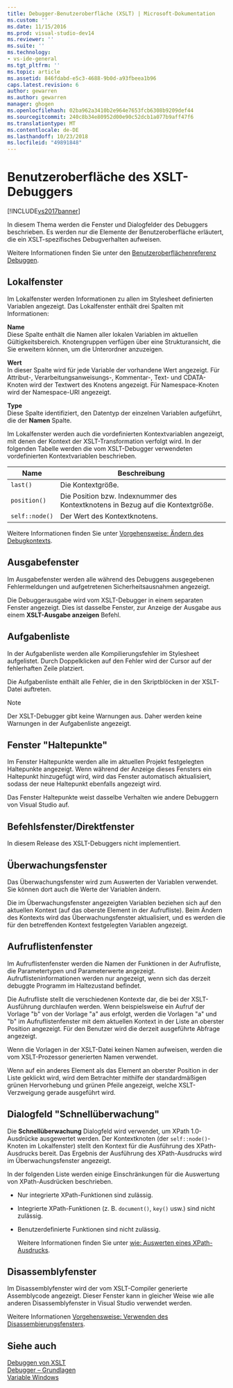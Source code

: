```yaml
---
title: Debugger-Benutzeroberfläche (XSLT) | Microsoft-Dokumentation
ms.custom: ''
ms.date: 11/15/2016
ms.prod: visual-studio-dev14
ms.reviewer: ''
ms.suite: ''
ms.technology:
- vs-ide-general
ms.tgt_pltfrm: ''
ms.topic: article
ms.assetid: 846fdabd-e5c3-4688-9b0d-a93fbeea1b96
caps.latest.revision: 6
author: gewarren
ms.author: gewarren
manager: ghogen
ms.openlocfilehash: 02ba962a3410b2e964e7653fcb6308b9209def44
ms.sourcegitcommit: 240c8b34e80952d00e90c52dcb1a077b9aff47f6
ms.translationtype: MT
ms.contentlocale: de-DE
ms.lasthandoff: 10/23/2018
ms.locfileid: "49891848"
---
```

# <a name="debugger-user-interface-xslt"></a>Benutzeroberfläche des XSLT-Debuggers
[!INCLUDE[vs2017banner](../includes/vs2017banner.md)]

In diesem Thema werden die Fenster und Dialogfelder des Debuggers beschrieben. Es werden nur die Elemente der Benutzeroberfläche erläutert, die ein XSLT-spezifisches Debugverhalten aufweisen.  
  
 Weitere Informationen finden Sie unter den [Benutzeroberflächenreferenz Debuggen](../debugger/debugging-user-interface-reference.md).  
  
## <a name="locals-window"></a>Lokalfenster  
 Im Lokalfenster werden Informationen zu allen im Stylesheet definierten Variablen angezeigt. Das Lokalfenster enthält drei Spalten mit Informationen:  
  
 **Name**  
 Diese Spalte enthält die Namen aller lokalen Variablen im aktuellen Gültigkeitsbereich. Knotengruppen verfügen über eine Strukturansicht, die Sie erweitern können, um die Unterordner anzuzeigen.  
  
 **Wert**  
 In dieser Spalte wird für jede Variable der vorhandene Wert angezeigt. Für Attribut-, Verarbeitungsanweisungs-, Kommentar-, Text- und CDATA-Knoten wird der Textwert des Knotens angezeigt. Für Namespace-Knoten wird der Namespace-URI angezeigt.  
  
 **Type**  
 Diese Spalte identifiziert, den Datentyp der einzelnen Variablen aufgeführt, die der **Namen** Spalte.  
  
 Im Lokalfenster werden auch die vordefinierten Kontextvariablen angezeigt, mit denen der Kontext der XSLT-Transformation verfolgt wird. In der folgenden Tabelle werden die vom XSLT-Debugger verwendeten vordefinierten Kontextvariablen beschrieben.  
  
|Name|Beschreibung|  
|----------|-----------------|  
|`last()`|Die Kontextgröße.|  
|`position()`|Die Position bzw. Indexnummer des Kontextknotens in Bezug auf die Kontextgröße.|  
|`self::node()`|Der Wert des Kontextknotens.|  
  
 Weitere Informationen finden Sie unter [Vorgehensweise: Ändern des Debugkontexts](http://msdn.microsoft.com/library/8a69ea63-2ef0-4b4f-9521-cf8ad2e3ec5e).  
  
## <a name="output-window"></a>Ausgabefenster  
 Im Ausgabefenster werden alle während des Debuggens ausgegebenen Fehlermeldungen und aufgetretenen Sicherheitsausnahmen angezeigt.  
  
 Die Debuggerausgabe wird vom XSLT-Debugger in einem separaten Fenster angezeigt. Dies ist dasselbe Fenster, zur Anzeige der Ausgabe aus einem **XSLT-Ausgabe anzeigen** Befehl.  
  
## <a name="task-list"></a>Aufgabenliste  
 In der Aufgabenliste werden alle Kompilierungsfehler im Stylesheet aufgelistet. Durch Doppelklicken auf den Fehler wird der Cursor auf der fehlerhaften Zeile platziert.  
  
 Die Aufgabenliste enthält alle Fehler, die in den Skriptblöcken in der XSLT-Datei auftreten.  
  
> [!NOTE]
>  Der XSLT-Debugger gibt keine Warnungen aus. Daher werden keine Warnungen in der Aufgabenliste angezeigt.  
  
## <a name="breakpoints-window"></a>Fenster "Haltepunkte"  
 Im Fenster Haltepunkte werden alle im aktuellen Projekt festgelegten Haltepunkte angezeigt. Wenn während der Anzeige dieses Fensters ein Haltepunkt hinzugefügt wird, wird das Fenster automatisch aktualisiert, sodass der neue Haltepunkt ebenfalls angezeigt wird.  
  
 Das Fenster Haltepunkte weist dasselbe Verhalten wie andere Debuggern von Visual Studio auf.  
  
## <a name="command-windowimmediate-window"></a>Befehlsfenster/Direktfenster  
 In diesem Release des XSLT-Debuggers nicht implementiert.  
  
## <a name="watch-window"></a>Überwachungsfenster  
 Das Überwachungsfenster wird zum Auswerten der Variablen verwendet. Sie können dort auch die Werte der Variablen ändern.  
  
 Die im Überwachungsfenster angezeigten Variablen beziehen sich auf den aktuellen Kontext (auf das oberste Element in der Aufrufliste). Beim Ändern des Kontexts wird das Überwachungsfenster aktualisiert, und es werden die für den betreffenden Kontext festgelegten Variablen angezeigt.  
  
## <a name="call-stack-window"></a>Aufruflistenfenster  
 Im Aufruflistenfenster werden die Namen der Funktionen in der Aufrufliste, die Parametertypen und Parameterwerte angezeigt. Aufruflisteninformationen werden nur angezeigt, wenn sich das derzeit debuggte Programm im Haltezustand befindet.  
  
 Die Aufrufliste stellt die verschiedenen Kontexte dar, die bei der XSLT-Ausführung durchlaufen werden. Wenn beispielsweise ein Aufruf der Vorlage "b" von der Vorlage "a" aus erfolgt, werden die Vorlagen "a" und "b" im Aufruflistenfenster mit dem aktuellen Kontext in der Liste an oberster Position angezeigt. Für den Benutzer wird die derzeit ausgeführte Abfrage angezeigt.  
  
 Wenn die Vorlagen in der XSLT-Datei keinen Namen aufweisen, werden die vom XSLT-Prozessor generierten Namen verwendet.  
  
 Wenn auf ein anderes Element als das Element an oberster Position in der Liste geklickt wird, wird dem Betrachter mithilfe der standardmäßigen grünen Hervorhebung und grünen Pfeile angezeigt, welche XSLT-Verzweigung gerade ausgeführt wird.  
  
## <a name="quickwatch-dialog-box"></a>Dialogfeld "Schnellüberwachung"  
 Die **Schnellüberwachung** Dialogfeld wird verwendet, um XPath 1.0-Ausdrücke ausgewertet werden. Der Kontextknoten (der `self::node()`-Knoten im Lokalfenster) stellt den Kontext für die Ausführung des XPath-Ausdrucks bereit. Das Ergebnis der Ausführung des XPath-Ausdrucks wird im Überwachungsfenster angezeigt.  
  
 In der folgenden Liste werden einige Einschränkungen für die Auswertung von XPath-Ausdrücken beschrieben.  
  
- Nur integrierte XPath-Funktionen sind zulässig.  
  
- Integrierte XPath-Funktionen (z. B. `document()`, `key()` usw.) sind nicht zulässig.  
  
- Benutzerdefinierte Funktionen sind nicht zulässig.  
  
  Weitere Informationen finden Sie unter [wie: Auswerten eines XPath-Ausdrucks](../xml-tools/how-to-evaluate-an-xpath-expression.md).  
  
## <a name="disassembly-window"></a>Disassemblyfenster  
 Im Disassemblyfenster wird der vom XSLT-Compiler generierte Assemblycode angezeigt. Dieser Fenster kann in gleicher Weise wie alle anderen Disassemblyfenster in Visual Studio verwendet werden.  
  
 Weitere Informationen [Vorgehensweise: Verwenden des Disassembierungsfensters](../debugger/how-to-use-the-disassembly-window.md).  
  
## <a name="see-also"></a>Siehe auch  
 [Debuggen von XSLT](../xml-tools/debugging-xslt.md)   
 [Debugger – Grundlagen](../debugger/debugger-basics.md)   
 [Variable Windows](http://msdn.microsoft.com/library/ce0a67f6-2502-4b7a-ba45-cc32f8aeba3e)

